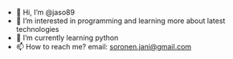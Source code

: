 - 👋 Hi, I’m @jaso89
- 👀 I’m interested in programming and learning more about latest technologies
- 🌱 I’m currently learning python
- 📫 How to reach me? email: soronen.jani@gmail.com

<!---
jaso89/jaso89 is a ✨ special ✨ repository because its `README.md` (this file) appears on your GitHub profile.
You can click the Preview link to take a look at your changes.
--->
